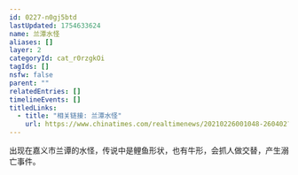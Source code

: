 ```yaml
---
id: 0227-n0gj5btd
lastUpdated: 1754633624
name: 兰潭水怪
aliases: []
layer: 2
categoryId: cat_r0rzgkOi
tagIds: []
nsfw: false
parent: ""
relatedEntries: []
timelineEvents: []
titledLinks:
  - title: "相关链接: 兰潭水怪"
    url: https://www.chinatimes.com/realtimenews/20210226001048-260402?chdtv
---
```


出现在嘉义市兰谭的水怪，传说中是鲤鱼形状，也有牛形，会抓人做交替，产生溺亡事件。